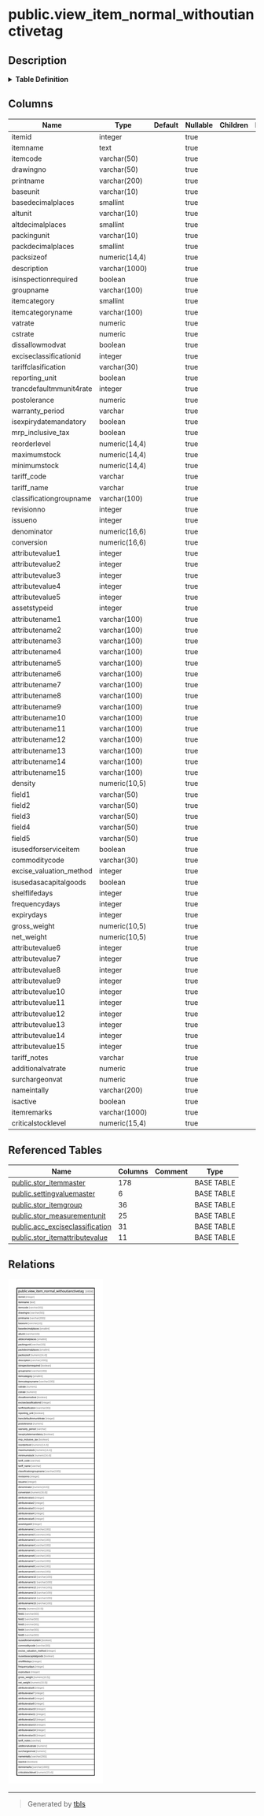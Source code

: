 # public.view_item_normal_withoutianctivetag

## Description

<details>
<summary><strong>Table Definition</strong></summary>

```sql
CREATE VIEW view_item_normal_withoutianctivetag AS (
 SELECT itm.itemid,
    (
        CASE
            WHEN (COALESCE(itm.isauthorized, false) = false) THEN '[UNAUTHORIZED] '::text
            ELSE ''::text
        END || (itm.itemname)::text) AS itemname,
    itm.itemcode,
    itm.drawingno,
    itm.printname,
    bunit.shortname AS baseunit,
    bunit.noofdecimalplace AS basedecimalplaces,
    aunit.shortname AS altunit,
    aunit.noofdecimalplace AS altdecimalplaces,
    pack.shortname AS packingunit,
    pack.noofdecimalplace AS packdecimalplaces,
    itm.packsizeof,
    itm.description,
    COALESCE(itm.isinspectionrequired, false) AS isinspectionrequired,
    grp.groupname,
    itm.itemcategory,
    svm.valuename AS itemcategoryname,
    COALESCE(itm.vatrate, 0.0) AS vatrate,
    COALESCE(itm.cstrate, 0.0) AS cstrate,
    COALESCE(itm.dissallowmodvat, false) AS dissallowmodvat,
    itm.exciseclassificationid,
    itm.tariffclasification,
    itm.reporting_unit,
    COALESCE((itm.trancdefaultmmunit4rate)::integer, 0) AS trancdefaultmmunit4rate,
    COALESCE(itm.postolerance, 0.0) AS postolerance,
    itm.warranty_period,
    COALESCE(itm.isexpirydatemandatory, false) AS isexpirydatemandatory,
    itm.mrp_inclusive_tax,
    itm.reorderlevel,
    itm.maximumstock,
    itm.minimumstock,
    tariff.code AS tariff_code,
    tariff.name AS tariff_name,
    tariff.classificationgroupname,
    itm.revisionno,
    itm.issueno,
    itm.denominator,
    itm.conversion,
    itm.attributevalue1,
    itm.attributevalue2,
    itm.attributevalue3,
    itm.attributevalue4,
    itm.attributevalue5,
    itm.assetstypeid,
    attrib1.valuename AS attributename1,
    attrib2.valuename AS attributename2,
    attrib3.valuename AS attributename3,
    attrib4.valuename AS attributename4,
    attrib5.valuename AS attributename5,
    attrib6.valuename AS attributename6,
    attrib7.valuename AS attributename7,
    attrib8.valuename AS attributename8,
    attrib9.valuename AS attributename9,
    attrib10.valuename AS attributename10,
    attrib11.valuename AS attributename11,
    attrib12.valuename AS attributename12,
    attrib13.valuename AS attributename13,
    attrib14.valuename AS attributename14,
    attrib15.valuename AS attributename15,
    itm.density,
    itm.field1,
    itm.field2,
    itm.field3,
    itm.field4,
    itm.field5,
    itm.isusedforserviceitem,
    itm.commoditycode,
    itm.excise_valuation_method,
    itm.isusedasacapitalgoods,
    itm.shelflifedays,
    itm.frequencydays,
    itm.expirydays,
    itm.gross_weight,
    itm.net_weight,
    itm.attributevalue6,
    itm.attributevalue7,
    itm.attributevalue8,
    itm.attributevalue9,
    itm.attributevalue10,
    itm.attributevalue11,
    itm.attributevalue12,
    itm.attributevalue13,
    itm.attributevalue14,
    itm.attributevalue15,
    tariff.notes AS tariff_notes,
    COALESCE(itm.additionalvatrate, 0.0) AS additionalvatrate,
    COALESCE(itm.surchargeonvat, 0.0) AS surchargeonvat,
    COALESCE(itm.nameintally, itm.printname) AS nameintally,
    itm.isactive,
    itm.remark AS itemremarks,
    itm.criticalstocklevel
   FROM (((((((((((((((((((((stor_itemmaster itm
     LEFT JOIN settingvaluemaster svm ON (((svm.settingvalueid = itm.itemcategory) AND (svm.settingid = 6))))
     LEFT JOIN stor_itemgroup grp ON ((grp.groupid = itm.groupid)))
     LEFT JOIN stor_measurementunit bunit ON ((itm.unitid = bunit.unitid)))
     LEFT JOIN stor_measurementunit aunit ON ((itm.altunitid = aunit.unitid)))
     LEFT JOIN stor_measurementunit pack ON ((itm.packinguomid = pack.unitid)))
     LEFT JOIN acc_exciseclassification tariff ON ((itm.exciseclassificationid = tariff.exciseclassificationid)))
     LEFT JOIN stor_itemattributevalue attrib1 ON (((attrib1.attributevalueid = itm.attributevalue1) AND (attrib1.attributeid = 1))))
     LEFT JOIN stor_itemattributevalue attrib2 ON (((attrib2.attributevalueid = itm.attributevalue2) AND (attrib2.attributeid = 2))))
     LEFT JOIN stor_itemattributevalue attrib3 ON (((attrib3.attributevalueid = itm.attributevalue3) AND (attrib3.attributeid = 3))))
     LEFT JOIN stor_itemattributevalue attrib4 ON (((attrib4.attributevalueid = itm.attributevalue4) AND (attrib4.attributeid = 4))))
     LEFT JOIN stor_itemattributevalue attrib5 ON (((attrib5.attributevalueid = itm.attributevalue5) AND (attrib5.attributeid = 5))))
     LEFT JOIN stor_itemattributevalue attrib6 ON (((attrib6.attributevalueid = itm.attributevalue6) AND (attrib6.attributeid = 6))))
     LEFT JOIN stor_itemattributevalue attrib7 ON (((attrib7.attributevalueid = itm.attributevalue7) AND (attrib7.attributeid = 7))))
     LEFT JOIN stor_itemattributevalue attrib8 ON (((attrib8.attributevalueid = itm.attributevalue8) AND (attrib8.attributeid = 8))))
     LEFT JOIN stor_itemattributevalue attrib9 ON (((attrib9.attributevalueid = itm.attributevalue9) AND (attrib9.attributeid = 9))))
     LEFT JOIN stor_itemattributevalue attrib10 ON (((attrib10.attributevalueid = itm.attributevalue10) AND (attrib10.attributeid = 10))))
     LEFT JOIN stor_itemattributevalue attrib11 ON (((attrib11.attributevalueid = itm.attributevalue11) AND (attrib11.attributeid = 11))))
     LEFT JOIN stor_itemattributevalue attrib12 ON (((attrib12.attributevalueid = itm.attributevalue12) AND (attrib12.attributeid = 12))))
     LEFT JOIN stor_itemattributevalue attrib13 ON (((attrib13.attributevalueid = itm.attributevalue13) AND (attrib13.attributeid = 13))))
     LEFT JOIN stor_itemattributevalue attrib14 ON (((attrib14.attributevalueid = itm.attributevalue14) AND (attrib14.attributeid = 14))))
     LEFT JOIN stor_itemattributevalue attrib15 ON (((attrib15.attributevalueid = itm.attributevalue15) AND (attrib15.attributeid = 15))))
)
```

</details>

## Columns

| Name | Type | Default | Nullable | Children | Parents | Comment |
| ---- | ---- | ------- | -------- | -------- | ------- | ------- |
| itemid | integer |  | true |  |  |  |
| itemname | text |  | true |  |  |  |
| itemcode | varchar(50) |  | true |  |  |  |
| drawingno | varchar(50) |  | true |  |  |  |
| printname | varchar(200) |  | true |  |  |  |
| baseunit | varchar(10) |  | true |  |  |  |
| basedecimalplaces | smallint |  | true |  |  |  |
| altunit | varchar(10) |  | true |  |  |  |
| altdecimalplaces | smallint |  | true |  |  |  |
| packingunit | varchar(10) |  | true |  |  |  |
| packdecimalplaces | smallint |  | true |  |  |  |
| packsizeof | numeric(14,4) |  | true |  |  |  |
| description | varchar(1000) |  | true |  |  |  |
| isinspectionrequired | boolean |  | true |  |  |  |
| groupname | varchar(100) |  | true |  |  |  |
| itemcategory | smallint |  | true |  |  |  |
| itemcategoryname | varchar(100) |  | true |  |  |  |
| vatrate | numeric |  | true |  |  |  |
| cstrate | numeric |  | true |  |  |  |
| dissallowmodvat | boolean |  | true |  |  |  |
| exciseclassificationid | integer |  | true |  |  |  |
| tariffclasification | varchar(30) |  | true |  |  |  |
| reporting_unit | boolean |  | true |  |  |  |
| trancdefaultmmunit4rate | integer |  | true |  |  |  |
| postolerance | numeric |  | true |  |  |  |
| warranty_period | varchar |  | true |  |  |  |
| isexpirydatemandatory | boolean |  | true |  |  |  |
| mrp_inclusive_tax | boolean |  | true |  |  |  |
| reorderlevel | numeric(14,4) |  | true |  |  |  |
| maximumstock | numeric(14,4) |  | true |  |  |  |
| minimumstock | numeric(14,4) |  | true |  |  |  |
| tariff_code | varchar |  | true |  |  |  |
| tariff_name | varchar |  | true |  |  |  |
| classificationgroupname | varchar(100) |  | true |  |  |  |
| revisionno | integer |  | true |  |  |  |
| issueno | integer |  | true |  |  |  |
| denominator | numeric(16,6) |  | true |  |  |  |
| conversion | numeric(16,6) |  | true |  |  |  |
| attributevalue1 | integer |  | true |  |  |  |
| attributevalue2 | integer |  | true |  |  |  |
| attributevalue3 | integer |  | true |  |  |  |
| attributevalue4 | integer |  | true |  |  |  |
| attributevalue5 | integer |  | true |  |  |  |
| assetstypeid | integer |  | true |  |  |  |
| attributename1 | varchar(100) |  | true |  |  |  |
| attributename2 | varchar(100) |  | true |  |  |  |
| attributename3 | varchar(100) |  | true |  |  |  |
| attributename4 | varchar(100) |  | true |  |  |  |
| attributename5 | varchar(100) |  | true |  |  |  |
| attributename6 | varchar(100) |  | true |  |  |  |
| attributename7 | varchar(100) |  | true |  |  |  |
| attributename8 | varchar(100) |  | true |  |  |  |
| attributename9 | varchar(100) |  | true |  |  |  |
| attributename10 | varchar(100) |  | true |  |  |  |
| attributename11 | varchar(100) |  | true |  |  |  |
| attributename12 | varchar(100) |  | true |  |  |  |
| attributename13 | varchar(100) |  | true |  |  |  |
| attributename14 | varchar(100) |  | true |  |  |  |
| attributename15 | varchar(100) |  | true |  |  |  |
| density | numeric(10,5) |  | true |  |  |  |
| field1 | varchar(50) |  | true |  |  |  |
| field2 | varchar(50) |  | true |  |  |  |
| field3 | varchar(50) |  | true |  |  |  |
| field4 | varchar(50) |  | true |  |  |  |
| field5 | varchar(50) |  | true |  |  |  |
| isusedforserviceitem | boolean |  | true |  |  |  |
| commoditycode | varchar(30) |  | true |  |  |  |
| excise_valuation_method | integer |  | true |  |  |  |
| isusedasacapitalgoods | boolean |  | true |  |  |  |
| shelflifedays | integer |  | true |  |  |  |
| frequencydays | integer |  | true |  |  |  |
| expirydays | integer |  | true |  |  |  |
| gross_weight | numeric(10,5) |  | true |  |  |  |
| net_weight | numeric(10,5) |  | true |  |  |  |
| attributevalue6 | integer |  | true |  |  |  |
| attributevalue7 | integer |  | true |  |  |  |
| attributevalue8 | integer |  | true |  |  |  |
| attributevalue9 | integer |  | true |  |  |  |
| attributevalue10 | integer |  | true |  |  |  |
| attributevalue11 | integer |  | true |  |  |  |
| attributevalue12 | integer |  | true |  |  |  |
| attributevalue13 | integer |  | true |  |  |  |
| attributevalue14 | integer |  | true |  |  |  |
| attributevalue15 | integer |  | true |  |  |  |
| tariff_notes | varchar |  | true |  |  |  |
| additionalvatrate | numeric |  | true |  |  |  |
| surchargeonvat | numeric |  | true |  |  |  |
| nameintally | varchar(200) |  | true |  |  |  |
| isactive | boolean |  | true |  |  |  |
| itemremarks | varchar(1000) |  | true |  |  |  |
| criticalstocklevel | numeric(15,4) |  | true |  |  |  |

## Referenced Tables

| Name | Columns | Comment | Type |
| ---- | ------- | ------- | ---- |
| [public.stor_itemmaster](public.stor_itemmaster.md) | 178 |  | BASE TABLE |
| [public.settingvaluemaster](public.settingvaluemaster.md) | 6 |  | BASE TABLE |
| [public.stor_itemgroup](public.stor_itemgroup.md) | 36 |  | BASE TABLE |
| [public.stor_measurementunit](public.stor_measurementunit.md) | 25 |  | BASE TABLE |
| [public.acc_exciseclassification](public.acc_exciseclassification.md) | 31 |  | BASE TABLE |
| [public.stor_itemattributevalue](public.stor_itemattributevalue.md) | 11 |  | BASE TABLE |

## Relations

![er](public.view_item_normal_withoutianctivetag.svg)

---

> Generated by [tbls](https://github.com/k1LoW/tbls)
